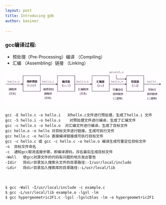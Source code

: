 ```yaml
---
layout: post
title: Introducing gdb
author: kexiner

---
```




### gcc编译过程:

- 预处理（Pre-Processing）编译 （Compiling）
- 汇编 （Assembling）链接 （Linking）

![img](./assets/gcc.png)


```
gcc -E hello.c -o hello.i   对hello.c文件进行预处理，生成了hello.i 文件
gcc -S hello.i -o hello.s    对预处理文件进行编译，生成了汇编文件 
gcc -c hello.s -o hello.o  对汇编文件进行编译，生成了目标文件
gcc hello.o -o hello 对目标文件进行链接，生成可执行文件
gcc hello.c -o hello 直接编译链接成可执行目标文件
gcc -c hello.c 或 gcc -c hello.c -o hello.o 编译生成可重定位目标文件 
-o	目标文件命名
-c	通知gcc取消连接步骤，即编译源码，并在最后生成目标文件
-Wall	使gcc对源文件的代码有问题的地方发出警告
-Idir	将dir目录加入搜索头文件的目录路径:-I/usr/local/include
-Ldir	将dir目录加入搜索库的目录路径:-L/usr/local/lib



$ gcc -Wall -I/usr/local/include -c example.c
$ gcc -L/usr/local/lib example.o -lgsl -lm
$ gcc hypergeometric2F1.c -lgsl -lgslcblas -lm -o hypergeometric2F1

```





